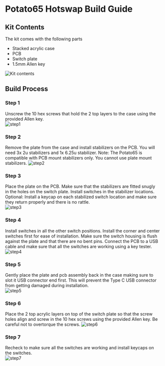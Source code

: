 # Potato65 Hotswap Build Guide  

## Kit Contents

The kit comes with the following parts
* Stacked acrylic case
* PCB
* Switch plate
* 1.5mm Allen key

![Kit contents](/images/kit.jpg "Kit contents")

## Build Process
### Step 1  
Unscrew the 10 hex screws that hold the 2 top layers to the case using the provided Allen key.  
![step1](/images/1.jpg "step1")

### Step 2
Remove the plate from the case and install stabilizers on the PCB. You will need 3x 2u stabilizers and 1x 6.25u stabilizer.
Note: The Potato65 is compatible with PCB mount stabilizers only. You cannot use plate mount stabilizers.
![step2](/images/2.jpg "step2")

### Step 3
Place the plate on the PCB. Make sure that the stabilizers are fitted snugly in the holes on the switch plate. Install switches in the stabilizer locations.
Optional: Install a keycap on each stabilized switch location and make sure they return properly and there is no rattle.  
![step3](/images/3.jpg "step3")

### Step 4
Install switches in all the other switch positions. Install the corner and center switches first for ease of installation. Make sure the switch housing is flush against the plate and that there are no bent pins.
Connect the PCB to a USB cable and make sure that all the switches are working using a key tester.  
![step4](/images/4.jpg "step4")

### Step 5
Gently place the plate and pcb assembly back in the case making sure to slot it USB connector end first. This will prevent the Type C USB connector from getting damaged during installation.  
![step5](/images/5.jpg "step5")

### Step 6
Place the 2 top acrylic layers on top of the switch plate so that the screw holes align and screw in the 10 hex screws using the provided Allen key. Be careful not to overtorque the screws.
![step6](/images/6.jpg "step6")

### Step 7
Recheck to make sure all the switches are working and install keycaps on the switches.  
![step7](/images/7.jpg "step7")

